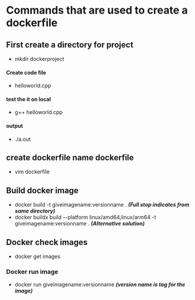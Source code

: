  # Commands that are used to create a dockerfile

## First create a directory for project 
- mkdir dockerproject

#### Create code file 
- helloworld.cpp

#### test the it on local 
- g++ helloworld.cpp

#### output ####
- ./a.out

## create dockerfile name dockerfile 
- vim dockerfile

## Build docker image ####
- docker build -t giveimagename:versionname . ***(Full stop indicates from same directory)***
- docker buildx build --platform linux/amd64,linux/arm64 -t giveimagename:versionname .  ***(Alternative solution)***

## Docker check images
- docker get images

### Docker run image
- docker run giveimagename:versionname   ***(version name is tag for the image)*** 
